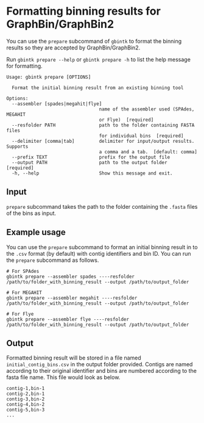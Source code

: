 # Formatting binning results for GraphBin/GraphBin2

You can use the `prepare` subcommand of `gbintk` to format the binning results so they are accepted by GraphBin/GraphBin2.

Run `gbintk prepare --help` or `gbintk prepare -h` to list the help message for formatting.

```shell
Usage: gbintk prepare [OPTIONS]

  Format the initial binning result from an existing binning tool

Options:
  --assembler [spades|megahit|flye]
                                  name of the assembler used (SPAdes, MEGAHIT
                                  or Flye)  [required]
  --resfolder PATH                path to the folder containing FASTA files
                                  for individual bins  [required]
  --delimiter [comma|tab]         delimiter for input/output results. Supports
                                  a comma and a tab.  [default: comma]
  --prefix TEXT                   prefix for the output file
  --output PATH                   path to the output folder  [required]
  -h, --help                      Show this message and exit.
```

## Input

`prepare` subcommand takes the path to the folder containing the `.fasta` files of the bins as input.

## Example usage

You can use the `prepare` subcommand to format an initial binning result in to the `.csv` format (by default) with contig identifiers and bin ID. You can run the `prepare` subcommand as follows.

```shell
# For SPAdes
gbintk prepare --assembler spades ----resfolder /path/to/folder_with_binning_result --output /path/to/output_folder

# For MEGAHIT
gbintk prepare --assembler megahit ----resfolder /path/to/folder_with_binning_result --output /path/to/output_folder

# For Flye
gbintk prepare --assembler flye ----resfolder /path/to/folder_with_binning_result --output /path/to/output_folder
```

## Output

Formatted binning result will be stored in a file named `initial_contig_bins.csv` in the output folder provided. Contigs are named according to their original identifier and bins are numbered according to the fasta file name. This file would look as below.

```
contig-1,bin-1
contig-2,bin-1
contig-3,bin-2
contig-4,bin-2
contig-5,bin-3
...
```